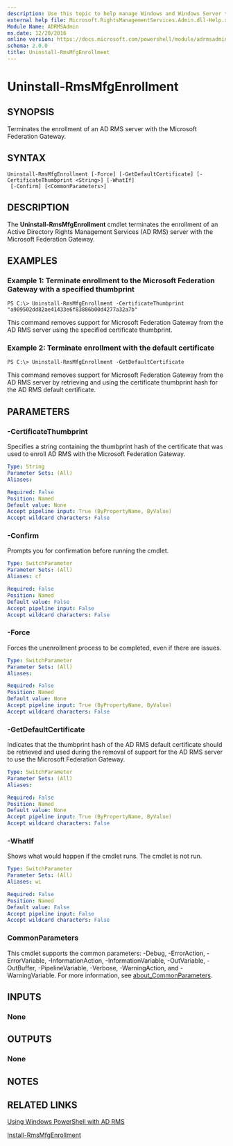 ```yaml
---
description: Use this topic to help manage Windows and Windows Server technologies with Windows PowerShell.
external help file: Microsoft.RightsManagementServices.Admin.dll-Help.xml
Module Name: ADRMSAdmin
ms.date: 12/20/2016
online version: https://docs.microsoft.com/powershell/module/adrmsadmin/uninstall-rmsmfgenrollment?view=windowsserver2022-ps&wt.mc_id=ps-gethelp
schema: 2.0.0
title: Uninstall-RmsMfgEnrollment
---
```


# Uninstall-RmsMfgEnrollment

## SYNOPSIS
Terminates the enrollment of an AD RMS server with the Microsoft Federation Gateway.

## SYNTAX

```
Uninstall-RmsMfgEnrollment [-Force] [-GetDefaultCertificate] [-CertificateThumbprint <String>] [-WhatIf]
 [-Confirm] [<CommonParameters>]
```

## DESCRIPTION
The **Uninstall-RmsMfgEnrollment** cmdlet terminates the enrollment of an Active Directory Rights Management Services (AD RMS) server with the Microsoft Federation Gateway.

## EXAMPLES

### Example 1: Terminate enrollment to the Microsoft Federation Gateway with a specified thumbprint
```
PS C:\> Uninstall-RmsMfgEnrollment -CertificateThumbprint "a909502dd82ae41433e6f83886b00d4277a32a7b"
```

This command removes support for Microsoft Federation Gateway from the AD RMS server using the specified certificate thumbprint.

### Example 2: Terminate enrollment with the default certificate
```
PS C:\> Uninstall-RmsMfgEnrollment -GetDefaultCertificate
```

This command removes support for Microsoft Federation Gateway from the AD RMS server by retrieving and using the certificate thumbprint hash for the AD RMS default certificate.

## PARAMETERS

### -CertificateThumbprint
Specifies a string containing the thumbprint hash of the certificate that was used to enroll AD RMS with the Microsoft Federation Gateway.

```yaml
Type: String
Parameter Sets: (All)
Aliases: 

Required: False
Position: Named
Default value: None
Accept pipeline input: True (ByPropertyName, ByValue)
Accept wildcard characters: False
```

### -Confirm
Prompts you for confirmation before running the cmdlet.

```yaml
Type: SwitchParameter
Parameter Sets: (All)
Aliases: cf

Required: False
Position: Named
Default value: False
Accept pipeline input: False
Accept wildcard characters: False
```

### -Force
Forces the unenrollment process to be completed, even if there are issues.

```yaml
Type: SwitchParameter
Parameter Sets: (All)
Aliases: 

Required: False
Position: Named
Default value: None
Accept pipeline input: True (ByPropertyName, ByValue)
Accept wildcard characters: False
```

### -GetDefaultCertificate
Indicates that the thumbprint hash of the AD RMS default certificate should be retrieved and used during the removal of support for the AD RMS server to use the Microsoft Federation Gateway.

```yaml
Type: SwitchParameter
Parameter Sets: (All)
Aliases: 

Required: False
Position: Named
Default value: None
Accept pipeline input: True (ByPropertyName, ByValue)
Accept wildcard characters: False
```

### -WhatIf
Shows what would happen if the cmdlet runs.
The cmdlet is not run.

```yaml
Type: SwitchParameter
Parameter Sets: (All)
Aliases: wi

Required: False
Position: Named
Default value: False
Accept pipeline input: False
Accept wildcard characters: False
```

### CommonParameters
This cmdlet supports the common parameters: -Debug, -ErrorAction, -ErrorVariable, -InformationAction, -InformationVariable, -OutVariable, -OutBuffer, -PipelineVariable, -Verbose, -WarningAction, and -WarningVariable. For more information, see [about_CommonParameters](https://go.microsoft.com/fwlink/?LinkID=113216).

## INPUTS

### None

## OUTPUTS

### None

## NOTES

## RELATED LINKS

[Using Windows PowerShell with AD RMS](https://go.microsoft.com/fwlink/?LinkId=136806)

[Install-RmsMfgEnrollment](./Install-RmsMfgEnrollment.md)

